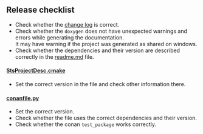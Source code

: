 ## Release checklist
- Check whether the [change log](changelog.md) is correct.
- Check whether the `doxygen` does not have unexpected warnings and errors while generating the documentation.  
  It may have warning if the project was generated as shared on windows.
- Check whether the dependencies and their version are described correctly in the [readme.md](readme.md) file. 

#### [StsProjectDesc.cmake](cmake/StsProjectDesc.cmake)
- Set the correct version in the file and check other information there.

#### [conanfile.py](conanfile.py)
- Set the correct version.
- Check whether the file uses the correct dependencies and their version.
- Check whether the conan ```test_package``` works correctly.
